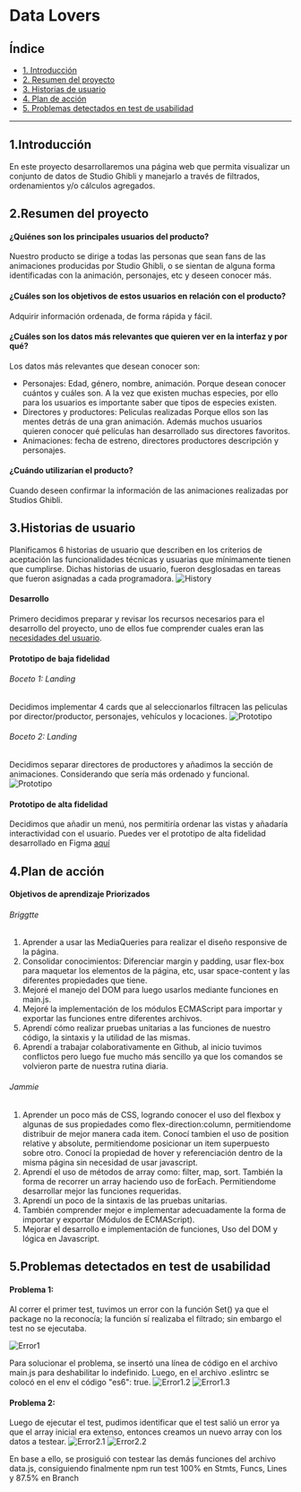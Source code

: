 # Data Lovers

## Índice

* [1. Introducción](#1-Introducción)
* [2. Resumen del proyecto](#2-resumen-del-proyecto)
* [3. Historias de usuario](#3-Historias-de-usuario)
* [4. Plan de acción](#4-Plan-de-acción)
* [5. Problemas detectados en test de usabilidad](#5-Problemas-detectados-en-test-de-usabilidad)
***
## 1.Introducción
En este proyecto desarrollaremos una página web que permita visualizar un conjunto de datos de Studio Ghibli y manejarlo a través de filtrados, ordenamientos y/o cálculos agregados.
## 2.Resumen del proyecto
#### ¿Quiénes son los principales usuarios del producto?
Nuestro producto se dirige a todas las personas que sean fans de las animaciones producidas por Studio Ghibli, o se sientan de alguna forma identificadas con la animación, personajes, etc y deseen conocer más.
#### ¿Cuáles son los objetivos de estos usuarios en relación con el producto?
Adquirir información ordenada, de forma rápida y fácil.
#### ¿Cuáles son los datos más relevantes que quieren ver en la interfaz y por qué?
Los datos más relevantes que desean conocer son:
* Personajes: Edad, género, nombre, animación.
    Porque desean conocer cuántos y cuáles son.
    A la vez que existen muchas especies, por ello para los usuarios es importante saber que tipos de especies existen.
* Directores y productores: Peliculas realizadas
    Porque ellos son las mentes detrás de una gran animación. Además muchos usuarios quieren conocer qué películas han desarrollado sus directores favoritos.
* Animaciones: fecha de estreno, directores productores descripción y personajes.

#### ¿Cuándo utilizarían el producto?
Cuando deseen confirmar la información de las animaciones realizadas por Studios Ghibli.
## 3.Historias de usuario
Planificamos 6 historias de usuario que describen en los criterios de aceptación las funcionalidades técnicas y usuarias que mínimamente tienen que cumplirse. Dichas historias de usuario, fueron desglosadas en tareas que fueron asignadas a cada programadora.
![History](HU.png)
#### Desarrollo
Primero decidimos preparar y revisar los recursos necesarios para el desarrollo del proyecto, uno de ellos fue comprender cuales eran las [necesidades del usuario](https://github.com/Laboratoria/LIM017-data-lovers/blob/main/src/data/ghibli/README.md).
#### Prototipo de baja fidelidad
###### Boceto 1: Landing
Decidimos implementar 4 cards que al seleccionarlos filtracen las peliculas por director/productor, personajes, vehículos y locaciones.
![Prototipo](Prototipo1.jpeg)

###### Boceto 2: Landing
Decidimos separar directores de productores y añadimos la sección de animaciones. Considerando que sería más ordenado y funcional.
![Prototipo](Prototipo2.jpeg)
#### Prototipo de alta fidelidad
Decidimos que añadir un menú, nos permitiría ordenar las vistas y añadaría interactividad con el usuario.
Puedes ver el prototipo de alta fidelidad desarrollado en Figma [aquí](https://www.figma.com/proto/Jg16yUfSaE4coBU1KYgqbn/Data-Lovers?node-id=0%3A1)
## 4.Plan de acción
#### Objetivos de aprendizaje Priorizados
###### Briggtte
1. Aprender a usar las MediaQueries para realizar el diseño responsive de la página.
2. Consolidar conocimientos: Diferenciar margin y padding, usar flex-box para maquetar los elementos de la página, etc, usar space-content y las diferentes propiedades que tiene.
3. Mejoré el manejo del DOM para luego usarlos mediante funciones en main.js.
4. Mejoré la implementación de los módulos ECMAScript para importar y exportar las funciones entre diferentes archivos.
5. Aprendí cómo realizar pruebas unitarias a las funciones de nuestro código, la sintaxis y la utilidad de las mismas.
6. Aprendí a trabajar colaborativamente en Github, al inicio tuvimos conflictos pero luego fue mucho más sencillo ya que los comandos se volvieron parte de nuestra rutina diaria.
###### Jammie
1. Aprender un poco más de CSS, logrando conocer el uso del flexbox y algunas de sus propiedades como flex-direction:column, permitiendome distribuir de mejor manera cada item. Conocí tambien el uso de position relative y absolute, permitiendome posicionar un item superpuesto sobre otro. Conocí la propiedad de hover y referenciación dentro de la misma página sin necesidad de usar javascript.
2. Aprendí el uso de métodos de array como: filter, map, sort. También la forma de recorrer un array haciendo uso de forEach. Permitiendome desarrollar mejor las funciones requeridas.
3. Aprendí un poco de la sintaxis de las pruebas unitarias.
4. También comprender mejor e implementar adecuadamente la forma de importar y exportar (Módulos de ECMAScript).
5. Mejorar el desarrollo e implementación de funciones, Uso del DOM y lógica en Javascript.
## 5.Problemas detectados en test de usabilidad
#### Problema 1:
Al correr el primer test, tuvimos un error con la función Set() ya que el package no la reconocía; la función sí realizaba el filtrado; sin embargo el test no se ejecutaba.

![Error1](Error1_1.jpeg)

Para solucionar el problema, se insertó una línea de código en el archivo main.js para deshabilitar lo indefinido. Luego, en el archivo .eslintrc se colocó en el env el código "es6": true.
![Error1.2](Error1_2.jpeg)
![Error1.3](Error1_3.jpeg)
#### Problema 2:
Luego de ejecutar el test, pudimos identificar que el test salió un error ya que el array inicial era extenso, entonces creamos un nuevo array con los datos a testear.
![Error2.1](Error2_1.jpeg)
![Error2.2](Error2_2.jpeg)

En  base a ello, se prosiguió con testear las demás funciones del archivo data.js, consiguiendo finalmente npm run test
100% en Stmts, Funcs, Lines y 87.5% en Branch